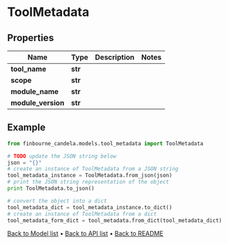# ToolMetadata


## Properties
Name | Type | Description | Notes
------------ | ------------- | ------------- | -------------
**tool_name** | **str** |  | 
**scope** | **str** |  | 
**module_name** | **str** |  | 
**module_version** | **str** |  | 

## Example

```python
from finbourne_candela.models.tool_metadata import ToolMetadata

# TODO update the JSON string below
json = "{}"
# create an instance of ToolMetadata from a JSON string
tool_metadata_instance = ToolMetadata.from_json(json)
# print the JSON string representation of the object
print ToolMetadata.to_json()

# convert the object into a dict
tool_metadata_dict = tool_metadata_instance.to_dict()
# create an instance of ToolMetadata from a dict
tool_metadata_form_dict = tool_metadata.from_dict(tool_metadata_dict)
```
[Back to Model list](../README.md#documentation-for-models) &#8226; [Back to API list](../README.md#documentation-for-api-endpoints) &#8226; [Back to README](../README.md)


